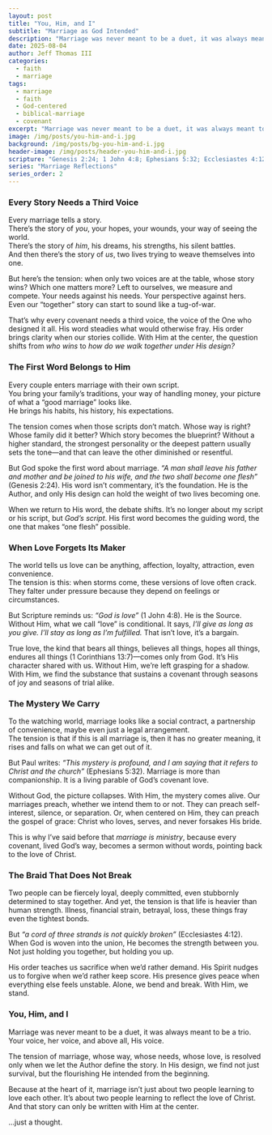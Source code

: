 ```yaml
---
layout: post
title: "You, Him, and I"
subtitle: "Marriage as God Intended"
description: "Marriage was never meant to be a duet, it was always meant to be a trio: you, him, and God. Without His voice, the story bends back toward us. With Him, it becomes a picture of Christ and the Church."
date: 2025-08-04
author: Jeff Thomas III
categories:
  - faith
  - marriage
tags:
  - marriage
  - faith
  - God-centered
  - biblical-marriage
  - covenant
excerpt: "Marriage was never meant to be a duet, it was always meant to be a trio: you, him, and God."
image: /img/posts/you-him-and-i.jpg
background: /img/posts/bg-you-him-and-i.jpg
header-image: /img/posts/header-you-him-and-i.jpg
scripture: "Genesis 2:24; 1 John 4:8; Ephesians 5:32; Ecclesiastes 4:12"
series: "Marriage Reflections"
series_order: 2
---
```


### Every Story Needs a Third Voice  
Every marriage tells a story.  
There’s the story of *you*, your hopes, your wounds, your way of seeing the world.  
There’s the story of *him*, his dreams, his strengths, his silent battles.  
And then there’s the story of *us*, two lives trying to weave themselves into one.  

But here’s the tension: when only two voices are at the table, whose story wins? Which one matters more? Left to ourselves, we measure and compete. Your needs against his needs. Your perspective against hers. Even our “together” story can start to sound like a tug-of-war.  

That’s why every covenant needs a third voice, the voice of the One who designed it all. His word steadies what would otherwise fray. His order brings clarity when our stories collide. With Him at the center, the question shifts from *who wins* to *how do we walk together under His design?*  


### The First Word Belongs to Him  
Every couple enters marriage with their own script.  
You bring your family’s traditions, your way of handling money, your picture of what a “good marriage” looks like.  
He brings his habits, his history, his expectations.  

The tension comes when those scripts don’t match. Whose way is right? Whose family did it better? Which story becomes the blueprint? Without a higher standard, the strongest personality or the deepest pattern usually sets the tone—and that can leave the other diminished or resentful.  

But God spoke the first word about marriage. *“A man shall leave his father and mother and be joined to his wife, and the two shall become one flesh”* (Genesis 2:24). His word isn’t commentary, it’s the foundation. He is the Author, and only His design can hold the weight of two lives becoming one.  

When we return to His word, the debate shifts. It’s no longer about my script or his script, but *God’s script*. His first word becomes the guiding word, the one that makes “one flesh” possible.  


### When Love Forgets Its Maker  
The world tells us love can be anything, affection, loyalty, attraction, even convenience.  
The tension is this: when storms come, these versions of love often crack. They falter under pressure because they depend on feelings or circumstances.  

But Scripture reminds us: *“God is love”* (1 John 4:8). He is the Source. Without Him, what we call “love” is conditional. It says, *I’ll give as long as you give. I’ll stay as long as I’m fulfilled.* That isn’t love, it’s a bargain.  

True love, the kind that bears all things, believes all things, hopes all things, endures all things (1 Corinthians 13:7)—comes only from God. It’s His character shared with us. Without Him, we’re left grasping for a shadow. With Him, we find the substance that sustains a covenant through seasons of joy and seasons of trial alike.  


### The Mystery We Carry  
To the watching world, marriage looks like a social contract, a partnership of convenience, maybe even just a legal arrangement.  
The tension is that if this is all marriage is, then it has no greater meaning, it rises and falls on what we can get out of it.  

But Paul writes: *“This mystery is profound, and I am saying that it refers to Christ and the church”* (Ephesians 5:32). Marriage is more than companionship. It is a living parable of God’s covenant love.  

Without God, the picture collapses. With Him, the mystery comes alive. Our marriages preach, whether we intend them to or not. They can preach self-interest, silence, or separation. Or, when centered on Him, they can preach the gospel of grace: Christ who loves, serves, and never forsakes His bride.  

This is why I’ve said before that *marriage is ministry*, because every covenant, lived God’s way, becomes a sermon without words, pointing back to the love of Christ.  


### The Braid That Does Not Break  
Two people can be fiercely loyal, deeply committed, even stubbornly determined to stay together. And yet, the tension is that life is heavier than human strength. Illness, financial strain, betrayal, loss, these things fray even the tightest bonds.  

But *“a cord of three strands is not quickly broken”* (Ecclesiastes 4:12). When God is woven into the union, He becomes the strength between you. Not just holding you together, but holding you up.  

His order teaches us sacrifice when we’d rather demand. His Spirit nudges us to forgive when we’d rather keep score. His presence gives peace when everything else feels unstable. Alone, we bend and break. With Him, we stand.  


### You, Him, and I  
Marriage was never meant to be a duet, it was always meant to be a trio. Your voice, her voice, and above all, His voice.  

The tension of marriage, whose way, whose needs, whose love, is resolved only when we let the Author define the story. In His design, we find not just survival, but the flourishing He intended from the beginning.  

Because at the heart of it, marriage isn’t just about two people learning to love each other. It’s about two people learning to reflect the love of Christ. And that story can only be written with Him at the center.  

…just a thought.  

<!--stackedit_data:
eyJoaXN0b3J5IjpbLTExNTYwMTgzMDldfQ==
-->